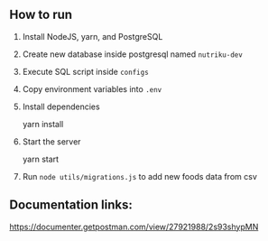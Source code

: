 ## How to run

1. Install NodeJS, yarn, and PostgreSQL
2. Create new database inside postgresql named `nutriku-dev`
3. Execute SQL script inside `configs`
4. Copy environment variables into `.env`
5. Install dependencies

   yarn install

6. Start the server

   yarn start

7. Run `node utils/migrations.js` to add new foods data from csv

## Documentation links:

https://documenter.getpostman.com/view/27921988/2s93shypMN
